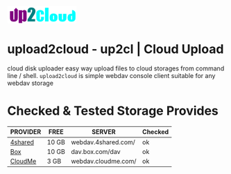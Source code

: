 <img alt=upload2cloud src="img/up2cl.png"/>

# upload2cloud - up2cl | Cloud Upload

cloud disk uploader easy way upload files to cloud storages from command line / shell.
`upload2cloud` is simple webdav console client suitable for any webdav storage

# Checked & Tested Storage Provides

PROVIDER | FREE | SERVER |Checked
--- | --- | --- | ---
[4shared](4shared.com)	| 10 GB	| webdav.4shared.com/ | ok
[Box](box.com) | 10 GB	| dav.box.com/dav | ok
[CloudMe](cloudme.com)	| 3 GB	| webdav.cloudme.com/ | ok
